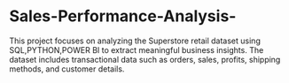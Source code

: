 # Sales-Performance-Analysis-
This project focuses on analyzing the Superstore retail dataset using SQL,PYTHON,POWER BI to extract meaningful business insights. The dataset includes transactional data such as orders, sales, profits, shipping methods, and customer details.

